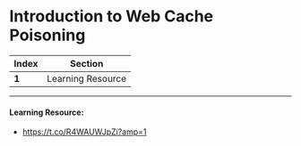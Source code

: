 # Introduction to Web Cache Poisoning

Index | Section
--- | ---
**1** | Learning Resource

___


#### Learning Resource: 

* https://t.co/R4WAUWJpZi?amp=1